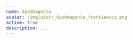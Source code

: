 ```yaml
---
name: dyedmagenta
avatar: /img/piotr_dyedmagenta_frankiewicz.png
active: true
description: ...
---
```

